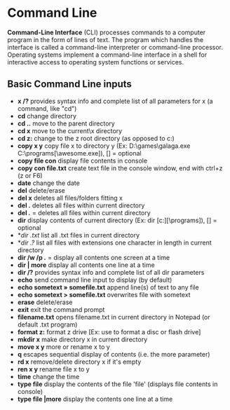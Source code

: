 # Command Line

**Command-Line Interface** (CLI) processes commands to a computer program in the form of lines of text. The program which handles the interface is called a command-line interpreter or command-line processor. Operating systems implement a command-line interface in a shell for interactive access to operating system functions or services.

## Basic Command Line inputs

- **x /?** provides syntax info and complete list of all parameters for x (a command, like "cd")
- **cd** change directory
- **cd ..** move to the parent directory
- **cd x** move to the current\x directory
- **cd z:** change to the z root directory (as opposed to c:)
- **copy x y** copy file x to directory y (Ex: D:\games\galaga.exe C:\programs[\awesome.exe]), [] = optional
- **copy file con** display file contents in console
- **copy con file.txt** create text file in the console window, end with ctrl+z (z or F6)
- **date** change the date
- **del** delete/erase
- **del x** deletes all files/folders fitting x
- **del .** deletes all files within current directory
- **del *.*** = deletes all files within current directory
- **dir** display contents of current directory (Ex: dir [c:][\programs]), [] = optional
- **dir *.txt** list all .txt files in current directory
- **dir *.?** list all files with extensions one character in length in current directory
- **dir /w /p *.*** = display all contents one screen at a time
- **dir | more** display all contents one line at a time
- **dir /?** provides syntax info and complete list of all dir parameters
- **echo** send command line input to display (by default)
- **echo sometext » somefile.txt** append line(s) of text to any file
- **echo sometext > somefile.txt** overwrites file with sometext
- **erase** delete/erase
- **exit** exit the command prompt
- **filename.txt** opens filename.txt in current directory in Notepad (or default .txt program)
- **format z:** format z drive [Ex: use to format a disc or flash drive]
- **mkdir x** make directory x in current directory
- **move x y** more or rename x to y
- **q** escapes sequential display of contents (i.e. the more parameter)
- **rd x** remove/delete directory x if it's empty
- **ren x y** rename file x to y
- **time** change the time
- **type file** display the contents of the file 'file' (displays file contents in console)
- **type file |more** display the contents one line at a time